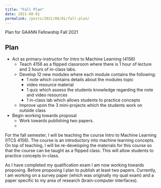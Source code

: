 ```yaml
---
title: "Fall Plan"
date: 2021-08-01
permalink: /posts/2021/08/01/fall-plan/
---
```


Plan for GAANN Fellowship Fall 2021

## Plan
- Act as primary-instructor for Intro to Machine Learning (4156)
    - Teach 4156 as a flipped classroom where there is 1 hour of lecture and 2 hours of in-class labs.
    - Develop 12 new modules where each module contains the following:
        - 1 note which contains details about the modules topic
        - video resource material
        - 1 quiz which assess the students knowledge regarding the note and video resources
        - 1 in-class lab which allows students to practice concepts
    - Improve upon the 3 mini-projects which the students work on outside class
- Begin working towards proposal
    - Work towards publishing two papers.
    - 

For the fall semester, I will be teaching the course Intro to Machine Learning (ITCS 4156). The course is an introductory into machine learning concepts. On top of teaching, I will be re-developing the materials for this course so that the course can be taught as a flipped class. This will allow students to practice concepts in-class.

As I have completed my qualification exam I am now working towards proposing. Before proposing I plan to publish at least two papers. Currently, I am working on a survey paper (which was originally my qual exam) and a paper specific to my area of research (brain-computer interfaces).